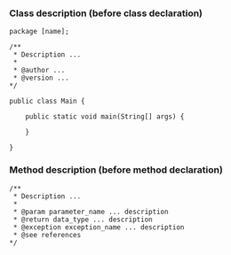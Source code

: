 ### Class description (before class declaration)
```
package [name];

/**
 * Description ...
 *
 * @author ...
 * @version ...
*/

public class Main {

	public static void main(String[] args) {
				
	}
	
}
```

### Method description (before method declaration)
```
/**
 * Description ...
 *
 * @param parameter_name ... description
 * @return data_type ... description
 * @exception exception_name ... description
 * @see references
*/
```